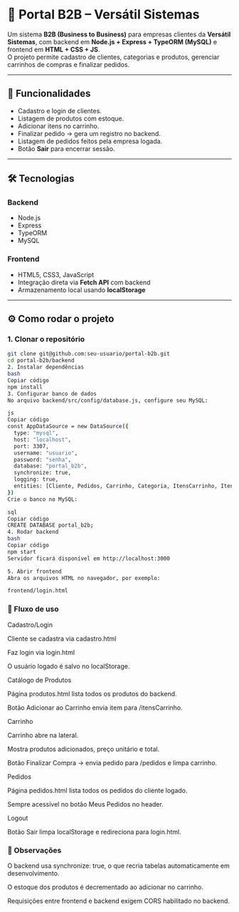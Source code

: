 # 🛒 Portal B2B – Versátil Sistemas

Um sistema **B2B (Business to Business)** para empresas clientes da **Versátil Sistemas**, com backend em **Node.js + Express + TypeORM (MySQL)** e frontend em **HTML + CSS + JS**.  
O projeto permite cadastro de clientes, categorias e produtos, gerenciar carrinhos de compras e finalizar pedidos.

---

## 🚀 Funcionalidades

- Cadastro e login de clientes.
- Listagem de produtos com estoque.
- Adicionar itens no carrinho.
- Finalizar pedido → gera um registro no backend.
- Listagem de pedidos feitos pela empresa logada.
- Botão **Sair** para encerrar sessão.

---

## 🛠️ Tecnologias

### Backend
- Node.js
- Express
- TypeORM
- MySQL

### Frontend
- HTML5, CSS3, JavaScript
- Integração direta via **Fetch API** com backend
- Armazenamento local usando **localStorage**

---

## ⚙️ Como rodar o projeto

### 1. Clonar o repositório
```bash
git clone git@github.com:seu-usuario/portal-b2b.git
cd portal-b2b/backend
2. Instalar dependências
bash
Copiar código
npm install
3. Configurar banco de dados
No arquivo backend/src/config/database.js, configure seu MySQL:

js
Copiar código
const AppDataSource = new DataSource({
  type: "mysql",
  host: "localhost",
  port: 3307,
  username: "usuario",
  password: "senha",
  database: "portal_b2b",
  synchronize: true,
  logging: true,
  entities: [Cliente, Pedidos, Carrinho, Categoria, ItensCarrinho, ItensPedidos, Produto],
})
Crie o banco no MySQL:

sql
Copiar código
CREATE DATABASE portal_b2b;
4. Rodar backend
bash
Copiar código
npm start
Servidor ficará disponível em http://localhost:3000

5. Abrir frontend
Abra os arquivos HTML no navegador, por exemplo:

frontend/login.html
```

### 🔑 Fluxo de uso
Cadastro/Login

Cliente se cadastra via cadastro.html

Faz login via login.html

O usuário logado é salvo no localStorage.

Catálogo de Produtos

Página produtos.html lista todos os produtos do backend.

Botão Adicionar ao Carrinho envia item para /itensCarrinho.

Carrinho

Carrinho abre na lateral.

Mostra produtos adicionados, preço unitário e total.

Botão Finalizar Compra → envia pedido para /pedidos e limpa carrinho.

Pedidos

Página pedidos.html lista todos os pedidos do cliente logado.

Sempre acessível no botão Meus Pedidos no header.

Logout

Botão Sair limpa localStorage e redireciona para login.html.

### 📌 Observações
O backend usa synchronize: true, o que recria tabelas automaticamente em desenvolvimento.

O estoque dos produtos é decrementado ao adicionar no carrinho.

Requisições entre frontend e backend exigem CORS habilitado no backend.

